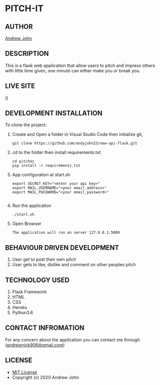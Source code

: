 # PITCH-IT

## AUTHOR
[Andrew John](https://github.com/andyjohn23)

## DESCRIPTION 
This is a flask web application that allow users to pitch and impress
others with little time given, one minute can either make you or break you.
## LIVE SITE
()

## DEVELOPMENT INSTALLATION
To clone the project:
1. Create and Open a folder in Visual Studio Code then initialize git,
   ```
   git clone https://github.com/andyjohn23/new-api-flask.git

   ```

1. cd to the folder then install requirements.txt
   ```
   cd pitches
   pip install -r requirements.txt

   ```

1. App configuration at start.sh
   ```
   export SECRET_KEY="<enter your api key>"
   export MAIL_USERNAME="<your email_address>"
   export MAIL_PASSWORD="<your email_password>"


   ```
1. Run the application
   ```
   ./start.sh

   ```

1. Open Browser
   ```
   The application will run on server 127.0.0.1:5000

   ```
   
## BEHAVIOUR DRIVEN DEVELOPMENT
1. User get to post their own pitch
1. User gets to like, dislike and comment on other peoples pitch

## TECHNOLOGY USED
1. Flask Framework
1. HTML
1. CSS
1. Heroku
1. Python3.6

## CONTACT INFROMATION
For any concern about the application you can contact me through (andrewnick906@gmail.com)

## LICENSE
* [MIT License](https://github.com/andyjohn23/pitches/blob/main/LICENSE)
* Copyright (c) 2020 Andrew John